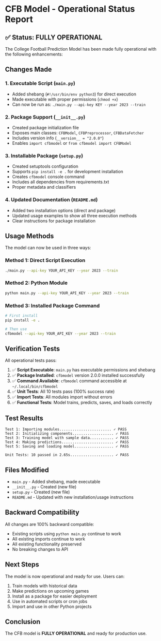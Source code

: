 # CFB Model - Operational Status Report

## ✅ Status: FULLY OPERATIONAL

The College Football Prediction Model has been made fully operational with the following enhancements:

## Changes Made

### 1. Executable Script (`main.py`)
- Added shebang (`#!/usr/bin/env python3`) for direct execution
- Made executable with proper permissions (`chmod +x`)
- Can now be run as: `./main.py --api-key KEY --year 2023 --train`

### 2. Package Support (`__init__.py`)
- Created package initialization file
- Exposes main classes: `CFBModel`, `CFBPreprocessor`, `CFBDataFetcher`
- Includes version info (`__version__ = "2.0.0"`)
- Enables `import cfbmodel` or `from cfbmodel import CFBModel`

### 3. Installable Package (`setup.py`)
- Created setuptools configuration
- Supports `pip install -e .` for development installation
- Creates `cfbmodel` console command
- Includes all dependencies from requirements.txt
- Proper metadata and classifiers

### 4. Updated Documentation (`README.md`)
- Added two installation options (direct and package)
- Updated usage examples to show all three execution methods
- Clear instructions for package installation

## Usage Methods

The model can now be used in three ways:

### Method 1: Direct Script Execution
```bash
./main.py --api-key YOUR_API_KEY --year 2023 --train
```

### Method 2: Python Module
```bash
python main.py --api-key YOUR_API_KEY --year 2023 --train
```

### Method 3: Installed Package Command
```bash
# First install
pip install -e .

# Then use
cfbmodel --api-key YOUR_API_KEY --year 2023 --train
```

## Verification Tests

All operational tests pass:

1. ✅ **Script Executable**: `main.py` has executable permissions and shebang
2. ✅ **Package Installed**: `cfbmodel` version 2.0.0 installed successfully
3. ✅ **Command Available**: `cfbmodel` command accessible at `~/.local/bin/cfbmodel`
4. ✅ **Unit Tests**: All 10 tests pass (100% success rate)
5. ✅ **Import Tests**: All modules import without errors
6. ✅ **Functional Tests**: Model trains, predicts, saves, and loads correctly

## Test Results

```
Test 1: Importing modules........................ ✓ PASS
Test 2: Initializing components................... ✓ PASS
Test 3: Training model with sample data........... ✓ PASS
Test 4: Making predictions........................ ✓ PASS
Test 5: Saving and loading model.................. ✓ PASS

Unit Tests: 10 passed in 2.65s.................... ✓ PASS
```

## Files Modified

- `main.py` - Added shebang, made executable
- `__init__.py` - Created (new file)
- `setup.py` - Created (new file)
- `README.md` - Updated with new installation/usage instructions

## Backward Compatibility

All changes are 100% backward compatible:
- Existing scripts using `python main.py` continue to work
- All existing imports continue to work
- All existing functionality preserved
- No breaking changes to API

## Next Steps

The model is now operational and ready for use. Users can:

1. Train models with historical data
2. Make predictions on upcoming games
3. Install as a package for easier deployment
4. Use in automated scripts or cron jobs
5. Import and use in other Python projects

## Conclusion

The CFB model is **FULLY OPERATIONAL** and ready for production use.
